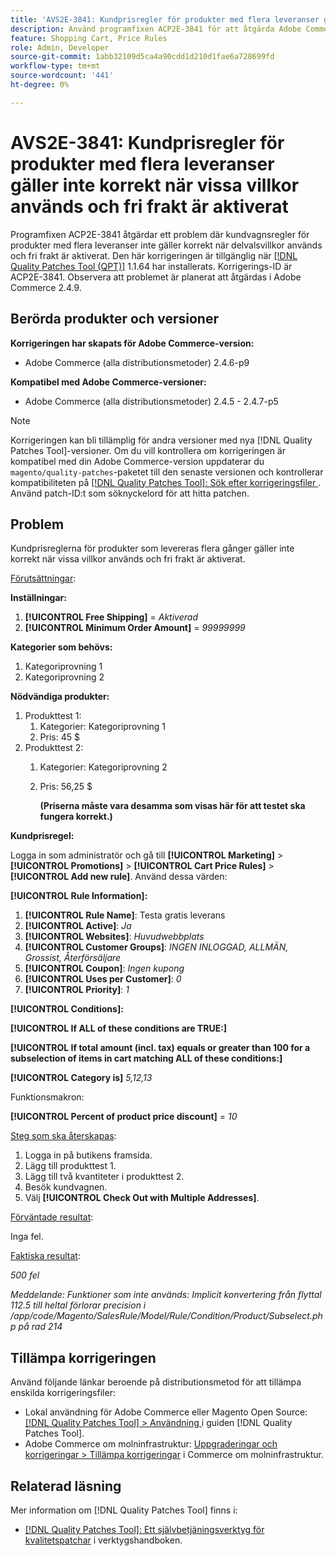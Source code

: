 ```yaml
---
title: 'AVS2E-3841: Kundprisregler för produkter med flera leveranser gäller inte korrekt när vissa villkor används och fri frakt är aktiverat'
description: Använd programfixen ACP2E-3841 för att åtgärda Adobe Commerce-problemet där kundprisreglerna för produkter som levereras flera gånger inte gäller korrekt när delvalsvillkoren används och fri frakt är aktiverat.
feature: Shopping Cart, Price Rules
role: Admin, Developer
source-git-commit: 1abb32109d5ca4a90cdd1d210d1fae6a728699fd
workflow-type: tm+mt
source-wordcount: '441'
ht-degree: 0%

---
```



# AVS2E-3841: Kundprisregler för produkter med flera leveranser gäller inte korrekt när vissa villkor används och fri frakt är aktiverat

Programfixen ACP2E-3841 åtgärdar ett problem där kundvagnsregler för produkter med flera leveranser inte gäller korrekt när delvalsvillkor används och fri frakt är aktiverat. Den här korrigeringen är tillgänglig när [[!DNL Quality Patches Tool (QPT)]](/help/tools/quality-patches-tool/quality-patches-tool-to-self-serve-quality-patches.md) 1.1.64 har installerats. Korrigerings-ID är ACP2E-3841. Observera att problemet är planerat att åtgärdas i Adobe Commerce 2.4.9.

## Berörda produkter och versioner

**Korrigeringen har skapats för Adobe Commerce-version:**

* Adobe Commerce (alla distributionsmetoder) 2.4.6-p9

**Kompatibel med Adobe Commerce-versioner:**

* Adobe Commerce (alla distributionsmetoder) 2.4.5 - 2.4.7-p5

>[!NOTE]
>
>Korrigeringen kan bli tillämplig för andra versioner med nya [!DNL Quality Patches Tool]-versioner. Om du vill kontrollera om korrigeringen är kompatibel med din Adobe Commerce-version uppdaterar du `magento/quality-patches`-paketet till den senaste versionen och kontrollerar kompatibiliteten på [[!DNL Quality Patches Tool]: Sök efter korrigeringsfiler ](https://experienceleague.adobe.com/tools/commerce-quality-patches/index.html?lang=sv-SE). Använd patch-ID:t som söknyckelord för att hitta patchen.

## Problem

Kundprisreglerna för produkter som levereras flera gånger gäller inte korrekt när vissa villkor används och fri frakt är aktiverat.

<u>Förutsättningar</u>:

**Inställningar:**
1. **[!UICONTROL Free Shipping]** = *Aktiverad*
1. **[!UICONTROL Minimum Order Amount]** = *99999999*

**Kategorier som behövs:**
1. Kategoriprovning 1
1. Kategoriprovning 2

**Nödvändiga produkter:**
1. Produkttest 1:
   1. Kategorier: Kategoriprovning 1
   1. Pris: 45 $
1. Produkttest 2:
   1. Kategorier: Kategoriprovning 2
   1. Pris: 56,25 $ 

      **(Priserna måste vara desamma som visas här för att testet ska fungera korrekt.)**

**Kundprisregel:**

Logga in som administratör och gå till **[!UICONTROL Marketing]** > **[!UICONTROL Promotions]** > **[!UICONTROL Cart Price Rules]** > **[!UICONTROL Add new rule]**. Använd dessa värden:

**[!UICONTROL Rule Information]:**
1. **[!UICONTROL Rule Name]**: Testa gratis leverans
1. **[!UICONTROL Active]**: *Ja*
1. **[!UICONTROL Websites]**: *Huvudwebbplats*
1. **[!UICONTROL Customer Groups]**: *INGEN INLOGGAD, ALLMÄN, Grossist, Återförsäljare*
1. **[!UICONTROL Coupon]**: *Ingen kupong*
1. **[!UICONTROL Uses per Customer]**: *0*
1. **[!UICONTROL Priority]**: *1*

**[!UICONTROL Conditions]:**

**[!UICONTROL If ALL of these conditions are TRUE:]**


**[!UICONTROL If total amount (incl. tax) equals or greater than 100 for a subselection of items in cart matching ALL of these conditions:]**


**[!UICONTROL Category is]** *5,12,13*

Funktionsmakron:

**[!UICONTROL Percent of product price discount]** = *10*

<u>Steg som ska återskapas</u>:

1. Logga in på butikens framsida.
2. Lägg till produkttest 1.
3. Lägg till två kvantiteter i produkttest 2.
4. Besök kundvagnen.
5. Välj **[!UICONTROL Check Out with Multiple Addresses]**.

<u>Förväntade resultat</u>:

Inga fel.

<u>Faktiska resultat</u>:

*500 fel*

*Meddelande: Funktioner som inte används: Implicit konvertering från flyttal 112.5 till heltal förlorar precision i /app/code/Magento/SalesRule/Model/Rule/Condition/Product/Subselect.php på rad 214*

## Tillämpa korrigeringen

Använd följande länkar beroende på distributionsmetod för att tillämpa enskilda korrigeringsfiler:

* Lokal användning för Adobe Commerce eller Magento Open Source: [[!DNL Quality Patches Tool] > Användning ](/help/tools/quality-patches-tool/usage.md) i guiden [!DNL Quality Patches Tool].
* Adobe Commerce om molninfrastruktur: [Uppgraderingar och korrigeringar > Tillämpa korrigeringar](https://experienceleague.adobe.com/docs/commerce-cloud-service/user-guide/develop/upgrade/apply-patches.html?lang=sv-SE) i Commerce om molninfrastruktur.

## Relaterad läsning

Mer information om [!DNL Quality Patches Tool] finns i:

* [[!DNL Quality Patches Tool]: Ett självbetjäningsverktyg för kvalitetspatchar](/help/tools/quality-patches-tool/quality-patches-tool-to-self-serve-quality-patches.md) i verktygshandboken.
